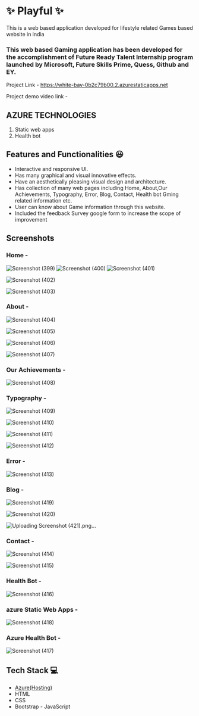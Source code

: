 # ✨ Playful  ✨

This is a web based application developed for lifestyle related Games based website in india

### This web based Gaming application has been developed for the accomplishment of Future Ready Talent Internship program launched by Microsoft, Future Skills Prime, Quess, Github and EY.


Project Link - https://white-bay-0b2c79b00.2.azurestaticapps.net 



Project demo video link  -  



##   AZURE TECHNOLOGIES   ##


1. Static web apps
2. Health bot


## Features and Functionalities 😃

- Interactive and responsive UI.
- Has many graphical and visual innovative effects.
- Have an aesthetically pleasing visual design and architecture.
- Has collection of many web pages including Home, About,Our Achievements, Typography, Error, Blog, Contact, Health bot Gming related information etc.
- User can know about Game information through this website.
- Included the feedback Survey  google form to increase the scope of improvement 

## Screenshots


### Home -

![Screenshot (399)](https://user-images.githubusercontent.com/123392099/215713201-86d60c12-530c-4674-8699-48782c9d4b98.png)
![Screenshot (400)](https://user-images.githubusercontent.com/123392099/215713220-a820c909-e2b1-4d90-a77a-b831dd493c6a.png)
![Screenshot (401)](https://user-images.githubusercontent.com/123392099/215713239-ddd2b6c1-905a-4c95-acc9-7b96e25f0cb5.png)

![Screenshot (402)](https://user-images.githubusercontent.com/123392099/215713267-5e141ba3-ff05-4c51-9606-3e6b49743126.png)

![Screenshot (403)](https://user-images.githubusercontent.com/123392099/215713292-5861a330-50d5-4206-8dee-0bcb2dadf84c.png)












### About -

![Screenshot (404)](https://user-images.githubusercontent.com/123392099/215713321-05738db5-3a32-4954-839e-2de6ac4337e6.png)


![Screenshot (405)](https://user-images.githubusercontent.com/123392099/215713340-d58071c8-3eda-46a3-80b8-ea0d02c4dc0c.png)

![Screenshot (406)](https://user-images.githubusercontent.com/123392099/215713383-729dc09d-c8a8-4073-bc21-365923de57ed.png)

![Screenshot (407)](https://user-images.githubusercontent.com/123392099/215713404-19fbcd0a-0ce7-4be7-b679-ffa70e98b75b.png)





### Our Achievements -

![Screenshot (408)](https://user-images.githubusercontent.com/123392099/215713418-3f5a83c9-8f94-4fee-a185-804ff500b574.png)














### Typography -

![Screenshot (409)](https://user-images.githubusercontent.com/123392099/215713438-0db5a8b1-b924-4cba-900a-027a5aa83e07.png)

![Screenshot (410)](https://user-images.githubusercontent.com/123392099/215713455-01c01497-4b19-42f3-82c3-a3978c91b878.png)

![Screenshot (411)](https://user-images.githubusercontent.com/123392099/215713471-e497eb88-e281-4a06-a6a6-49f1d3b68109.png)



![Screenshot (412)](https://user-images.githubusercontent.com/123392099/215713495-31ddafe4-d679-4ad8-b0e5-b1089061e958.png)













### Error -

![Screenshot (413)](https://user-images.githubusercontent.com/123392099/215713505-5af1459f-0789-4660-8177-b598758e2868.png)















### Blog -

![Screenshot (419)](https://user-images.githubusercontent.com/123392099/215714001-d605c56c-ace0-4b19-afc3-5e834af30287.png)

![Screenshot (420)](https://user-images.githubusercontent.com/123392099/215714037-04eddbf8-29a4-4977-bf4f-3965caf86577.png)


![Uploading Screenshot (421).png…]()








### Contact -


![Screenshot (414)](https://user-images.githubusercontent.com/123392099/215713565-5b862d3c-a2fe-4c32-b32f-d211839442aa.png)


![Screenshot (415)](https://user-images.githubusercontent.com/123392099/215713589-04d8657b-9dee-495d-8b5b-45983522b18c.png)














### Health Bot -

![Screenshot (416)](https://user-images.githubusercontent.com/123392099/215713609-fbb2e521-123c-4f6a-9326-64178d5ccc82.png)















### azure Static Web Apps -

![Screenshot (418)](https://user-images.githubusercontent.com/123392099/215713628-227eeedb-24b9-4539-8aa4-9ac9e093d7ee.png)












### Azure Health Bot -


![Screenshot (417)](https://user-images.githubusercontent.com/123392099/215713678-0b94378a-f812-44da-9bd9-ac1311d8a63f.png)


















## Tech Stack 💻

- [Azure(Hosting)](https://azure.microsoft.com/en-in/features/azure-portal/)
- HTML
- CSS
- Bootstrap
- JavaScript
